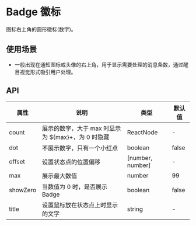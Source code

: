 # Badge 徽标
图标右上角的圆形徽标(数字)。

## 使用场景
- 一般出现在通知图标或头像的右上角，用于显示需要处理的消息条数，通过醒目视觉形式吸引用户处理。

## API
属性 | 说明 | 类型 | 默认值
---|---|---|---
count | 展示的数字，大于 max 时显示为 ${max}+，为 0 时隐藏 | ReactNode | -
dot | 不展示数字，只有一个小红点 | boolean | false
offset | 设置状态点的位置偏移 | [number, number] | -
max | 展示最大数值 | number | 99
showZero | 当数值为 0 时，是否展示 Badge | boolean | false
title | 设置鼠标放在状态点上时显示的文字 | string | -
